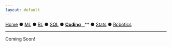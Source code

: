 ```yaml
---
layout: default
---
```

[Home](./) ● [ML](./ml.html) ● [RL](./ml.html) ● [SQL](./sql.html) ● **[Coding](./coding.html)**__** ● [Stats](./stats.html) ● [Robotics](./robotics.html)
* * *

Coming Soon!
